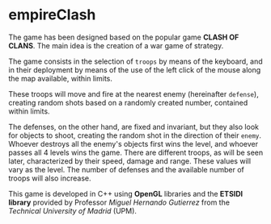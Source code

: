 # empireClash
The game has been designed based on the popular game **CLASH OF CLANS**. The main idea is the creation of a war game of strategy.

The game consists in the selection of `troops` by means of the keyboard, and in their deployment by means of the use of the left click of the mouse along the
map available, within limits.

These troops will move and fire at the nearest enemy (hereinafter `defense`), creating random shots based on a randomly created number,
contained within limits.

The defenses, on the other hand, are fixed and invariant, but they also look for objects to shoot, creating the random shot in the direction of their `enemy`.
Whoever destroys all the enemy's objects first wins the level, and whoever passes all 4 levels wins the game.
There are different troops, as will be seen later, characterized by their speed, damage and range. These values will vary as the
level. The number of defenses and the available number of troops will also increase.

This game is developed in C++ using **OpenGL** libraries and the **ETSIDI library** provided by Professor *Miguel Hernando Gutierrez* from the *Technical University of Madrid* (UPM).
